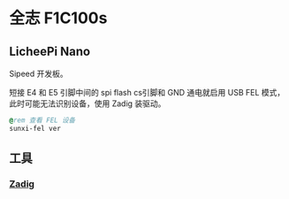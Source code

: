 # 全志 F1C100s

## LicheePi Nano

Sipeed 开发板。

短接 E4 和 E5 引脚中间的 spi flash cs引脚和 GND 通电就启用 USB FEL 模式，此时可能无法识别设备，使用 Zadig 装驱动。

```bat
@rem 查看 FEL 设备
sunxi-fel ver
```

## 工具

### [Zadig](https://github.com/pbatard/libwdi/releases)
